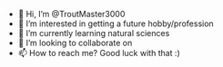 - 👋 Hi, I’m @TroutMaster3000
- 👀 I’m interested in getting a future hobby/profession
- 🌱 I’m currently learning natural sciences
- 💞️ I’m looking to collaborate on 
- 📫 How to reach me? Good luck with that :) 

<!---
TroutMaster3000/TroutMaster3000 is a ✨ special ✨ repository because its `README.md` (this file) appears on your GitHub profile.
You can click the Preview link to take a look at your changes.
--->
